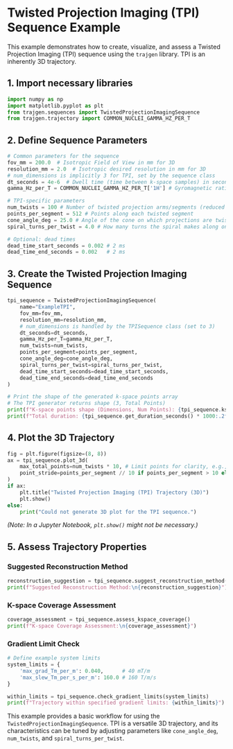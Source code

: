 # Twisted Projection Imaging (TPI) Sequence Example

This example demonstrates how to create, visualize, and assess a Twisted Projection Imaging (TPI) sequence using the `trajgen` library. TPI is an inherently 3D trajectory.

## 1. Import necessary libraries

```python
import numpy as np
import matplotlib.pyplot as plt
from trajgen.sequences import TwistedProjectionImagingSequence
from trajgen.trajectory import COMMON_NUCLEI_GAMMA_HZ_PER_T
```

## 2. Define Sequence Parameters

```python
# Common parameters for the sequence
fov_mm = 200.0  # Isotropic Field of View in mm for 3D
resolution_mm = 2.0  # Isotropic desired resolution in mm for 3D
# num_dimensions is implicitly 3 for TPI, set by the sequence class
dt_seconds = 4e-6  # Dwell time (time between k-space samples) in seconds
gamma_Hz_per_T = COMMON_NUCLEI_GAMMA_HZ_PER_T['1H'] # Gyromagnetic ratio

# TPI-specific parameters
num_twists = 100 # Number of twisted projection arms/segments (reduced for quick example)
points_per_segment = 512 # Points along each twisted segment
cone_angle_deg = 25.0 # Angle of the cone on which projections are twisted (degrees)
spiral_turns_per_twist = 4.0 # How many turns the spiral makes along one twist

# Optional: dead times
dead_time_start_seconds = 0.002 # 2 ms
dead_time_end_seconds = 0.002   # 2 ms
```

## 3. Create the Twisted Projection Imaging Sequence

```python
tpi_sequence = TwistedProjectionImagingSequence(
    name="ExampleTPI",
    fov_mm=fov_mm,
    resolution_mm=resolution_mm,
    # num_dimensions is handled by the TPISequence class (set to 3)
    dt_seconds=dt_seconds,
    gamma_Hz_per_T=gamma_Hz_per_T,
    num_twists=num_twists,
    points_per_segment=points_per_segment,
    cone_angle_deg=cone_angle_deg,
    spiral_turns_per_twist=spiral_turns_per_twist,
    dead_time_start_seconds=dead_time_start_seconds,
    dead_time_end_seconds=dead_time_end_seconds
)

# Print the shape of the generated k-space points array
# The TPI generator returns shape (3, Total Points)
print(f"K-space points shape (Dimensions, Num Points): {tpi_sequence.kspace_points_rad_per_m.shape}")
print(f"Total duration: {tpi_sequence.get_duration_seconds() * 1000:.2f} ms")
```

## 4. Plot the 3D Trajectory

```python
fig = plt.figure(figsize=(8, 8))
ax = tpi_sequence.plot_3d(
    max_total_points=num_twists * 10, # Limit points for clarity, e.g., 10 points per twist
    point_stride=points_per_segment // 10 if points_per_segment > 10 else 1
)
if ax:
    plt.title("Twisted Projection Imaging (TPI) Trajectory (3D)")
    plt.show()
else:
    print("Could not generate 3D plot for the TPI sequence.")

```
*(Note: In a Jupyter Notebook, `plt.show()` might not be necessary.)*

## 5. Assess Trajectory Properties

### Suggested Reconstruction Method

```python
reconstruction_suggestion = tpi_sequence.suggest_reconstruction_method()
print(f"Suggested Reconstruction Method:\n{reconstruction_suggestion}")
```

### K-space Coverage Assessment

```python
coverage_assessment = tpi_sequence.assess_kspace_coverage()
print(f"K-space Coverage Assessment:\n{coverage_assessment}")
```

### Gradient Limit Check

```python
# Define example system limits
system_limits = {
    'max_grad_Tm_per_m': 0.040,      # 40 mT/m
    'max_slew_Tm_per_s_per_m': 160.0 # 160 T/m/s
}

within_limits = tpi_sequence.check_gradient_limits(system_limits)
print(f"Trajectory within specified gradient limits: {within_limits}")
```

This example provides a basic workflow for using the `TwistedProjectionImagingSequence`. TPI is a versatile 3D trajectory, and its characteristics can be tuned by adjusting parameters like `cone_angle_deg`, `num_twists`, and `spiral_turns_per_twist`.
